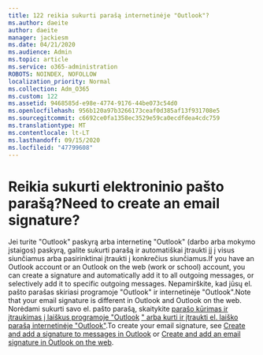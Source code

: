 ```yaml
---
title: 122 reikia sukurti parašą internetinėje "Outlook"?
ms.author: daeite
author: daeite
manager: jackiesm
ms.date: 04/21/2020
ms.audience: Admin
ms.topic: article
ms.service: o365-administration
ROBOTS: NOINDEX, NOFOLLOW
localization_priority: Normal
ms.collection: Adm_O365
ms.custom: 122
ms.assetid: 9468585d-e98e-4774-9176-44be073c54d0
ms.openlocfilehash: 956b120a97b3266173ceaf0d385af13f931708e5
ms.sourcegitcommit: c6692ce0fa1358ec3529e59ca0ecdfdea4cdc759
ms.translationtype: MT
ms.contentlocale: lt-LT
ms.lasthandoff: 09/15/2020
ms.locfileid: "47799608"
---
```

# <a name="need-to-create-an-email-signature"></a><span data-ttu-id="4f702-102">Reikia sukurti elektroninio pašto parašą?</span><span class="sxs-lookup"><span data-stu-id="4f702-102">Need to create an email signature?</span></span>

<span data-ttu-id="4f702-103">Jei turite "Outlook" paskyrą arba internetinę "Outlook" (darbo arba mokymo įstaigos) paskyrą, galite sukurti parašą ir automatiškai įtraukti jį į visus siunčiamus arba pasirinktinai įtraukti į konkrečius siunčiamus.</span><span class="sxs-lookup"><span data-stu-id="4f702-103">If you have an Outlook account or an Outlook on the web (work or school) account, you can create a signature and automatically add it to all outgoing messages, or selectively add it to specific outgoing messages.</span></span> <span data-ttu-id="4f702-104">Nepamirškite, kad jūsų el. pašto parašas skiriasi programoje "Outlook" ir internetinėje "Outlook".</span><span class="sxs-lookup"><span data-stu-id="4f702-104">Note that your email signature is different in Outlook and Outlook on the web.</span></span> <span data-ttu-id="4f702-105">Norėdami sukurti savo el. pašto parašą, skaitykite [parašo kūrimas ir įtraukimas į laiškus programoje "Outlook](https://support.office.com/article/8ee5d4f4-68fd-464a-a1c1-0e1c80bb27f2.aspx) [" arba kurti ir įtraukti el. laiško parašą internetinėje "Outlook"](https://support.office.com/article/5ff9dcfd-d3f1-447b-b2e9-39f91b074ea3.aspx).</span><span class="sxs-lookup"><span data-stu-id="4f702-105">To create your email signature, see [Create and add a signature to messages in Outlook](https://support.office.com/article/8ee5d4f4-68fd-464a-a1c1-0e1c80bb27f2.aspx) or [Create and add an email signature in Outlook on the web](https://support.office.com/article/5ff9dcfd-d3f1-447b-b2e9-39f91b074ea3.aspx).</span></span>

